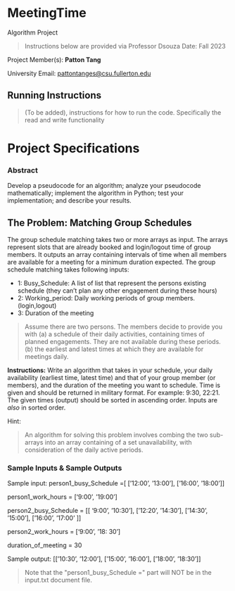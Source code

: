 # MeetingTime
Algorithm Project
> Instructions below are provided via Professor Dsouza
> Date: Fall 2023

Project Member(s): **Patton Tang**

University Email: pattontanges@csu.fullerton.edu

## Running Instructions
> (To be added),  instructions for how to run the code. Specifically the read and write functionality

# Project Specifications

### Abstract
Develop a pseudocode for an algorithm; analyze your pseudocode mathematically; implement the
algorithm in Python; test your implementation; and describe your results.

## The Problem: Matching Group Schedules
The group schedule matching takes two or more arrays as input. The arrays represent slots that are
already booked and login/logout time of group members. It outputs an array containing intervals of
time when all members are available for a meeting for a minimum duration expected.
The group schedule matching takes following inputs:
- 1: Busy_Schedule: A list of list that represent the persons existing schedule (they can’t plan any
other engagement during these hours)
- 2: Working_period: Daily working periods of group members. (login,logout)
- 3: Duration of the meeting

> Assume there are two persons. The members decide to provide you with (a) a schedule of their daily
activities, containing times of planned engagements. They are not available during these periods. (b)
the earliest and latest times at which they are available for meetings daily.

**Instructions:**
Write an algorithm that takes in your schedule, your daily availability (earliest time, latest time) and
that of your group member (or members), and the duration of the meeting you want to schedule.
Time is given and should be returned in military format. For example: 9:30, 22:21. The given times
(output) should be sorted in ascending order. Inputs are *also* in sorted order.


Hint:
> An algorithm for solving this problem involves combing the two sub-arrays into an array containing
of a set unavailability, with consideration of the daily active periods.

### Sample Inputs & Sample Outputs
Sample input:
person1_busy_Schedule =\[ \[’12:00’, ’13:00’\], \[’16:00’, ’18:00’\]\]

person1_work_hours = \[‘9:00’, ’19:00’\]

person2_busy_Schedule = \[\[ ‘9:00’, ’10:30’\], \[’12:20’, ’14:30’\], \[’14:30’, ’15:00’\], \[’16:00’, ’17:00’ \]\]

person2_work_hours = \[‘9:00’, ’18: 30’\]

duration_of_meeting = 30

Sample output:
\[\[’10:30’, ’12:00’\], \[’15:00’, ’16:00’\], \[’18:00’, ’18:30’\]\]
> Note that the "person1_busy_Schedule =" part will NOT be in the input.txt document file.
